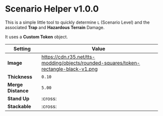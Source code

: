 # Scenario Helper v1.0.0

This is a simple little tool to quickly determine `L` (Scenario Level) and the associated
**Trap** and **Hazardous Terrain** Damage.

It uses a **Custom Token** object.

| Setting            | Value                                                                                |
|--------------------|--------------------------------------------------------------------------------------|
| **Image**          | https://cdn.r35.net/tts-modding/objects/rounded-squares/token-rectangle-black-v1.png |
| **Thickness**      | `0.10`                                                                               |
| **Merge Distance** | `5.00`                                                                               |
| **Stand Up**       | :cross:                                                                              |
| **Stackable**      | :cross:                                                                              |
